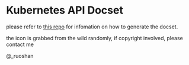 Kubernetes API Docset
=======================

please refer to [this repo](https://github.com/ruoshan/kubernetes-docset) for infomation on
how to generate the docset.

the icon is grabbed from the wild randomly, if copyright involved, please contact me

@\_ruoshan
